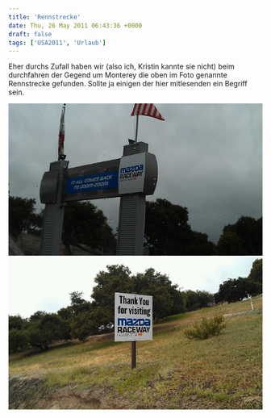 ```yaml
---
title: 'Rennstrecke'
date: Thu, 26 May 2011 06:43:36 +0000
draft: false
tags: ['USA2011', 'Urlaub']
---
```


Eher durchs Zufall haben wir (also ich, Kristin kannte sie nicht) beim durchfahren der Gegend um Monterey die oben im Foto genannte Rennstrecke gefunden. Sollte ja einigen der hier mitlesenden ein Begriff sein.

![257181572](/urlaub11to15-images/11/257181572-scaled1000.jpg?w=300)
![258105093](/urlaub11to15-images/11/258105093-scaled1000.jpg?w=300)